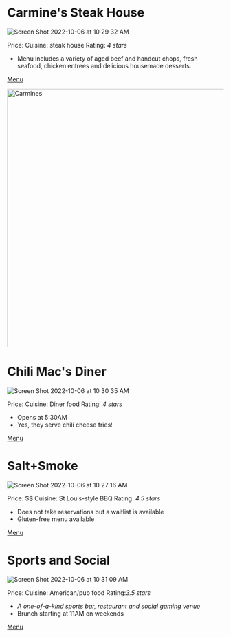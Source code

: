 
# Carmine's Steak House
![Screen Shot 2022-10-06 at 10 29 32 AM](https://user-images.githubusercontent.com/111654164/194354978-5833a7c4-3030-4dcf-89c4-ac1ced409a82.png)

Price: 
Cuisine: steak house
Rating: _4 stars_

* Menu includes a variety of aged beef and handcut chops, fresh seafood, chicken entrees and delicious housemade desserts.

[Menu](https://www.lombardosrestaurants.com/carm-dinner-menu.html)

<img width="600" alt="Carmines" src="https://user-images.githubusercontent.com/23526578/194357451-318efa23-27cc-497c-99b2-6f76b2e58ab0.png">


# Chili Mac's Diner
![Screen Shot 2022-10-06 at 10 30 35 AM](https://user-images.githubusercontent.com/111654164/194355266-a5786667-8a6b-414f-ba41-e3b41b9fb7cb.png)

Price: 
Cuisine: Diner food
Rating: _4 stars_

* Opens at 5:30AM
* Yes, they serve chili cheese fries!

[Menu](https://www.allmenus.com/mo/st-louis/695327-chili-macs-diner/menu/)

# Salt+Smoke
![Screen Shot 2022-10-06 at 10 27 16 AM](https://user-images.githubusercontent.com/111654164/194354470-3ceb6fca-254b-4a76-bcaa-005879614095.png)

Price: $$
Cuisine: St Louis-style BBQ
Rating: _4.5 stars_

* Does not take reservations but a waitlist is available
* Gluten-free menu available

[Menu](https://saltandsmokebbq.com/wp-content/uploads/2022/09/SS-Menu-NEW-30SEP.pdf)

# Sports and Social
![Screen Shot 2022-10-06 at 10 31 09 AM](https://user-images.githubusercontent.com/111654164/194355414-3d797a4f-be5f-4e72-a094-2d917c1cfc5c.png)

Price: 
Cuisine: American/pub food
Rating:_3.5 stars_

* _A one-of-a-kind sports bar, restaurant and social gaming venue_
* Brunch starting at 11AM on weekends

[Menu](https://www.stlballparkvillage.com/eat-and-drink/sports-and-social/menu)
